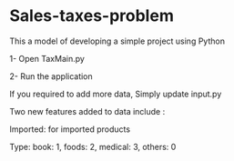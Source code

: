 # Sales-taxes-problem
This a model of developing a simple project using Python

1- Open TaxMain.py

2- Run the application

If you required to add more data, Simply update input.py

Two new features added to data include :

Imported: for imported products

Type: book: 1, foods: 2, medical: 3, others: 0 
